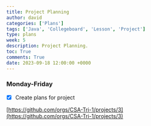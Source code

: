 ```yaml
---
title: Project Planning
author: david
categories: ['Plans']
tags: ['Java', 'Collegeboard', 'Lesson', 'Project']
type: plans
week: 5
description: Project Planning.
toc: True
comments: True
date: 2023-09-18 12:00:00 +0000
---
```


### Monday-Friday
- [x] Create plans for project

[https://github.com/orgs/CSA-Tri-1/projects/3](https://github.com/orgs/CSA-Tri-1/projects/3)